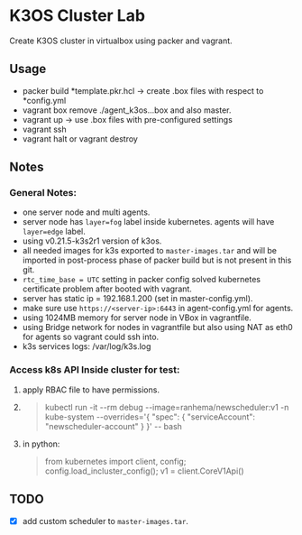 # K3OS Cluster Lab
Create K3OS cluster in virtualbox using packer and vagrant.

## Usage
* packer build *template.pkr.hcl -> create .box files with respect to *config.yml
* vagrant box remove ./agent_k3os...box and also master.
* vagrant up -> use .box files with pre-configured settings
* vagrant ssh
* vagrant halt or vagrant destroy

## Notes
### General Notes:
- one server node and multi agents.
- server node has `layer=fog` label inside kubernetes. agents will have `layer=edge` label.
- using v0.21.5-k3s2r1 version of k3os.
- all needed images for k3s exported to `master-images.tar` and will be imported in post-process phase of packer build but is not present in this git.
- `rtc_time_base = UTC` setting in packer config solved kubernetes certificate problem after booted with vagrant.
- server has static ip = 192.168.1.200 (set in master-config.yml).
- make sure use `https://<server-ip>:6443` in agent-config.yml for agents.
- using 1024MB memory for server node in VBox in vagrantfile.
- using Bridge network for nodes in vagrantfile but also using NAT as eth0 for agents so vagrant could ssh into.
- k3s services logs: /var/log/k3s.log

### Access k8s API Inside cluster for test:
1. apply RBAC file to have permissions.
2. > kubectl run -it --rm debug --image=ranhema/newscheduler:v1 -n kube-system --overrides='{ "spec": { "serviceAccount": "newscheduler-account" }  }' -- bash
3. in python:
    > from kubernetes import client, config; config.load_incluster_config(); v1 = client.CoreV1Api()
 
## TODO
- [x] add custom scheduler to `master-images.tar`.